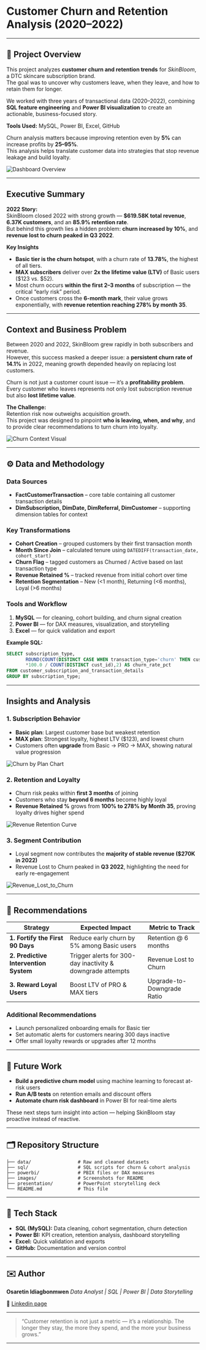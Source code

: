 # Customer Churn and Retention Analysis (2020–2022)

---

## 🧭 Project Overview

This project analyzes **customer churn and retention trends** for *SkinBloom*, a DTC skincare subscription brand.  
The goal was to uncover why customers leave, when they leave, and how to retain them for longer.  

We worked with three years of transactional data (2020–2022), combining **SQL feature engineering** and **Power BI visualization** to create an actionable, business-focused story.

**Tools Used:** MySQL, Power BI, Excel, GitHub  

Churn analysis matters because improving retention even by **5%** can increase profits by **25–95%**.  
This analysis helps translate customer data into strategies that stop revenue leakage and build loyalty.

![Dashboard Overview](https://github.com/user-attachments/assets/040854c2-b166-4f1c-a535-e1878c9a6c34)

---

## Executive Summary

**2022 Story:**  
SkinBloom closed 2022 with strong growth — **$619.58K total revenue**, **6.37K customers**, and an **85.9% retention rate**.  
But behind this growth lies a hidden problem: **churn increased by 10%**, and **revenue lost to churn peaked in Q3 2022**.

**Key Insights**
- **Basic tier is the churn hotspot**, with a churn rate of **13.78%**, the highest of all tiers.  
- **MAX subscribers** deliver over **2x the lifetime value (LTV)** of Basic users ($123 vs. $52).  
- Most churn occurs **within the first 2–3 months** of subscription — the critical “early risk” period.  
- Once customers cross the **6-month mark**, their value grows exponentially, with **revenue retention reaching 278% by month 35**.

---

## Context and Business Problem

Between 2020 and 2022, SkinBloom grew rapidly in both subscribers and revenue.  
However, this success masked a deeper issue: a **persistent churn rate of 14.1%** in 2022, meaning growth depended heavily on replacing lost customers.  

Churn is not just a customer count issue — it’s a **profitability problem**.  
Every customer who leaves represents not only lost subscription revenue but also **lost lifetime value**.  

**The Challenge:**  
Retention risk now outweighs acquisition growth.  
This project was designed to pinpoint **who is leaving, when, and why**, and to provide clear recommendations to turn churn into loyalty.

![Churn Context Visual](https://github.com/user-attachments/assets/6af22403-aebe-454f-b574-199213c90e5a)

---

## ⚙️ Data and Methodology

### Data Sources
- **FactCustomerTransaction** – core table containing all customer transaction details  
- **DimSubscription, DimDate, DimReferral, DimCustomer** – supporting dimension tables for context

### Key Transformations
- **Cohort Creation** – grouped customers by their first transaction month  
- **Month Since Join** – calculated tenure using `DATEDIFF(transaction_date, cohort_start)`  
- **Churn Flag** – tagged customers as Churned / Active based on last transaction type  
- **Revenue Retained %** – tracked revenue from initial cohort over time  
- **Retention Segmentation** – New (<1 month), Returning (<6 months), Loyal (>6 months)

### Tools and Workflow
1. **MySQL** — for cleaning, cohort building, and churn signal creation  
2. **Power BI** — for DAX measures, visualization, and storytelling  
3. **Excel** — for quick validation and export  


**Example SQL:**
```sql
SELECT subscription_type,
       ROUND(COUNT(DISTINCT CASE WHEN transaction_type='churn' THEN cust_id END)
       *100.0 / COUNT(DISTINCT cust_id),2) AS churn_rate_pct
FROM customer_subscription_and_transaction_details
GROUP BY subscription_type;
````

---

## Insights and Analysis

### 1. Subscription Behavior

* **Basic plan**: Largest customer base but weakest retention
* **MAX plan**: Strongest loyalty, highest LTV ($123), and lowest churn
* Customers often **upgrade** from Basic → PRO → MAX, showing natural value progression

![Churn by Plan Chart](https://github.com/user-attachments/assets/a4522916-423c-434b-be2c-438eae42fac4)

### 2. Retention and Loyalty

* Churn risk peaks within **first 3 months** of joining
* Customers who stay **beyond 6 months** become highly loyal
* **Revenue Retained %** grows from **100% to 278% by Month 35**, proving loyalty drives higher spend

![Revenue Retention Curve](https://github.com/user-attachments/assets/e04cb2f6-8f52-4180-8b59-c5b7b8519599)

### 3. Segment Contribution

* Loyal segment now contributes the **majority of stable revenue ($270K in 2022)**
* Revenue Lost to Churn peaked in **Q3 2022**, highlighting the need for early re-engagement

![Revenue_Lost_to_Churn](https://github.com/user-attachments/assets/4a7129e6-db11-4d6c-b635-dc2c6b2f2f70)

---

## 🧠 Recommendations

| Strategy                              | Expected Impact                                            | Metric to Track            |
| ------------------------------------- | ---------------------------------------------------------- | -------------------------- |
| **1. Fortify the First 90 Days**      | Reduce early churn by 5% among Basic users                 | Retention @ 6 months       |
| **2. Predictive Intervention System** | Trigger alerts for 300-day inactivity & downgrade attempts | Revenue Lost to Churn      |
| **3. Reward Loyal Users**             | Boost LTV of PRO & MAX tiers                               | Upgrade-to-Downgrade Ratio |

### Additional Recommendations

* Launch personalized onboarding emails for Basic tier
* Set automatic alerts for customers nearing 300 days inactive
* Offer small loyalty rewards or upgrades after 12 months


---

## 🚀 Future Work

* **Build a predictive churn model** using machine learning to forecast at-risk users
* **Run A/B tests** on retention emails and discount offers
* **Automate churn risk dashboard** in Power BI for real-time alerts

These next steps turn insight into action — helping SkinBloom stay proactive instead of reactive.



---

## 🗂️ Repository Structure

```
├── data/                 # Raw and cleaned datasets  
├── sql/                  # SQL scripts for churn & cohort analysis  
├── powerbi/              # PBIX files or DAX measures  
├── images/               # Screenshots for README  
├── presentation/         # PowerPoint storytelling deck  
└── README.md             # This file
```

---

## 🧩 Tech Stack

* **SQL (MySQL):** Data cleaning, cohort segmentation, churn detection
* **Power BI:** KPI creation, retention analysis, dashboard storytelling
* **Excel:** Quick validation and exports
* **GitHub:** Documentation and version control

---

## ✉️ Author

**Osaretin Idiagbonmwen**
*Data Analyst | SQL | Power BI | Data Storytelling*

📧 [Linkedin page](https://www.linkedin.com/in/osaretin-idiagbonmwen-33ab85339)

---

> “Customer retention is not just a metric — it’s a relationship. The longer they stay, the more they spend, and the more your business grows.”

---
